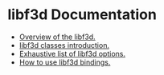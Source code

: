# libf3d Documentation
- [Overview of the libf3d.](OVERVIEW.md)
- [libf3d classes introduction.](CLASSES.md)
- [Exhaustive list of libf3d options.](OPTIONS.md)
- [How to use libf3d bindings.](BINDINGS.md)
